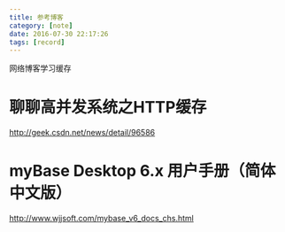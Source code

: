 ```yaml
---
title: 参考博客
category: [note]
date: 2016-07-30 22:17:26
tags: [record]
---
```


网络博客学习缓存

<!--more-->
#   聊聊高并发系统之HTTP缓存
http://geek.csdn.net/news/detail/96586

#   myBase Desktop 6.x 用户手册（简体中文版）
http://www.wjjsoft.com/mybase_v6_docs_chs.html